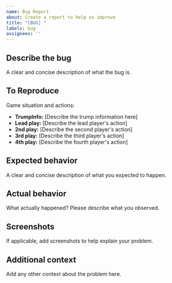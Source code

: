 ```yaml
---
name: Bug Report
about: Create a report to help us improve
title: "[BUG] "
labels: bug
assignees: ''
---
```


## Describe the bug
A clear and concise description of what the bug is.

## To Reproduce
Game situation and actions:
- **TrumpInfo:** [Describe the trump information here]
- **Lead play:** [Describe the lead player's action]
- **2nd play:** [Describe the second player's action]
- **3rd play:** [Describe the third player's action]
- **4th play:** [Describe the fourth player's action]

## Expected behavior
A clear and concise description of what you expected to happen.

## Actual behavior
What actually happened? Please describe what you observed.

## Screenshots
If applicable, add screenshots to help explain your problem.

## Additional context
Add any other context about the problem here.
